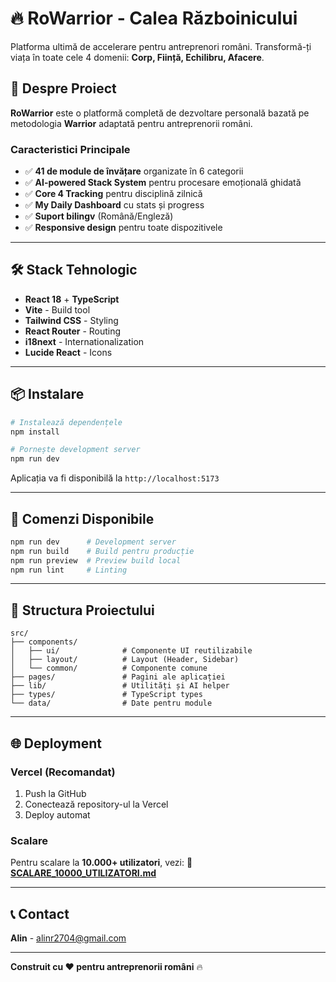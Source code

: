 # 🔥 RoWarrior - Calea Războinicului

Platforma ultimă de accelerare pentru antreprenori români. Transformă-ți viața în toate cele 4 domenii: **Corp, Ființă, Echilibru, Afacere**.

## 🎯 Despre Proiect

**RoWarrior** este o platformă completă de dezvoltare personală bazată pe metodologia **Warrior** adaptată pentru antreprenorii români.

### Caracteristici Principale

- ✅ **41 de module de învățare** organizate în 6 categorii
- ✅ **AI-powered Stack System** pentru procesare emoțională ghidată
- ✅ **Core 4 Tracking** pentru disciplină zilnică  
- ✅ **My Daily Dashboard** cu stats și progress
- ✅ **Suport bilingv** (Română/Engleză)
- ✅ **Responsive design** pentru toate dispozitivele

---

## 🛠 Stack Tehnologic

- **React 18** + **TypeScript**
- **Vite** - Build tool
- **Tailwind CSS** - Styling
- **React Router** - Routing
- **i18next** - Internationalization
- **Lucide React** - Icons

---

## 📦 Instalare

```bash
# Instalează dependențele
npm install

# Pornește development server
npm run dev
```

Aplicația va fi disponibilă la `http://localhost:5173`

---

## 🚀 Comenzi Disponibile

```bash
npm run dev      # Development server
npm run build    # Build pentru producție
npm run preview  # Preview build local
npm run lint     # Linting
```

---

## 📁 Structura Proiectului

```
src/
├── components/
│   ├── ui/              # Componente UI reutilizabile
│   ├── layout/          # Layout (Header, Sidebar)
│   └── common/          # Componente comune
├── pages/               # Pagini ale aplicației
├── lib/                 # Utilități și AI helper
├── types/               # TypeScript types
└── data/                # Date pentru module
```

---

## 🌐 Deployment

### Vercel (Recomandat)

1. Push la GitHub
2. Conectează repository-ul la Vercel
3. Deploy automat

### Scalare

Pentru scalare la **10.000+ utilizatori**, vezi:
📄 **[SCALARE_10000_UTILIZATORI.md](../SCALARE_10000_UTILIZATORI.md)**

---

## 📞 Contact

**Alin** - alinr2704@gmail.com

---

**Construit cu ❤️ pentru antreprenorii români** 🔥

